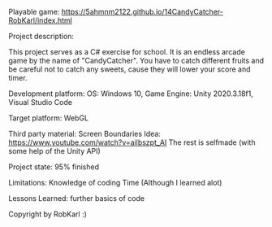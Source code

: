 Playable game:
https://5ahmnm2122.github.io/14CandyCatcher-RobKarl/index.html

Project description:

This project serves as a C# exercise for school. It is an endless arcade game by the name of "CandyCatcher".
You have to catch different fruits and be careful not to catch any sweets, cause they will lower your score and timer.

Development platform:
OS: Windows 10, Game Engine: Unity 2020.3.18f1, Visual Studio Code

Target platform:
WebGL

Third party material:
Screen Boundaries Idea:
https://www.youtube.com/watch?v=ailbszpt_AI
The rest is selfmade (with some help of the Unity API)

Project state:
95% finished

Limitations:
Knowledge of coding
Time
(Although I learned alot)

Lessons Learned:
further basics of code

Copyright by RobKarl :)